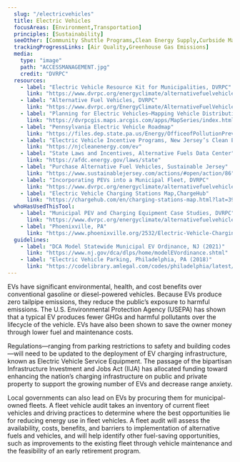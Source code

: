 ```yaml
---
  slug: "/electricvehicles"
  title: Electric Vehicles 
  focusAreas: [Environment,Transportation]
  principles: [Sustainability]
  seeOther: [Community Shuttle Programs,Clean Energy Supply,Curbside Management]
  trackingProgressLinks: [Air Quality,Greenhouse Gas Emissions]
  media: 
    type: "image"
    path: "ACCESSMANAGEMENT.jpg"
    credit: "DVRPC"
  resources: 
    - label: "Electric Vehicle Resource Kit for Municipalities, DVRPC"
      link: "https://www.dvrpc.org/energyclimate/alternativefuelvehicles/evmuniresource"
    - label: "Alternative Fuel Vehicles, DVRPC"
      link: "https://www.dvrpc.org/EnergyClimate/AlternativeFuelVehicles/"
    - label: "Planning for Electric Vehicles—Mapping Vehicle Distribution and Workplace Charging Demand, DVRPC"
      link: "https://dvrpcgis.maps.arcgis.com/apps/MapSeries/index.html?appid=793fa4e10eac43b387adfc9cd2621a3d"
    - label: "Pennsylvania Electric Vehicle Roadmap"
      link: "https://files.dep.state.pa.us/Energy/OfficeofPollutionPrevention/StateEnergyProgram/PAElectricVehRoadmapBookletDEP5334.pdf"
    - label: "Electric Vehicle Incentive Programs, New Jersey’s Clean Energy Program"
      link: "https://njcleanenergy.com/ev"
    - label: "State Laws and Incentives, Alternative Fuels Data Center"
      link: "https://afdc.energy.gov/laws/state"
    - label: "Purchase Alternative Fuel Vehicles, Sustainable Jersey"
      link: "https://www.sustainablejersey.com/actions/#open/action/86"
    - label: "Incorporating PEVs into a Municipal Fleet, DVRPC"
      link: "https://www.dvrpc.org/energyclimate/alternativefuelvehicles/evmuniresource/munifleet"
    - label: "Electric Vehicle Charging Stations Map,ChargeHub"
      link: "https://chargehub.com/en/charging-stations-map.html?lat=39.976506&lon=-75.30494&locId=77514"
  whoHasUsedThisTool: 
    - label: "Municipal PEV and Charging Equipment Case Studies, DVRPC"
      link: "https://www.dvrpc.org/energyclimate/alternativefuelvehicles/evmuniresource/casestudies"
    - label: "Phoenixville, PA"
      link: "https://www.phoenixville.org/2532/Electric-Vehicle-Charging-Stations"
  guidelines: 
    - label: "DCA Model Statewide Municipal EV Ordinance, NJ (2021)"
      link: "https://www.nj.gov/dca/dlps/home/modelEVordinance.shtml"
    - label: "Electric Vehicle Parking, Philadelphia, PA (2018)"
      link: "https://codelibrary.amlegal.com/codes/philadelphia/latest/philadelphia_pa/0-0-0-202298"
---
```


EVs have significant environmental, health, and cost benefits over conventional gasoline or diesel-powered vehicles. Because EVs produce zero tailpipe emissions, they reduce the public’s exposure to harmful emissions. The U.S. Environmental Protection Agency (USEPA) has shown that a typical EV produces fewer GHGs and harmful pollutants over the lifecycle of the vehicle. EVs have also been shown to save the owner money through lower fuel and maintenance costs.

Regulations—ranging from parking restrictions to safety and building codes—will need to be updated to the deployment of EV charging infrastructure, known as Electric Vehicle Service Equipment. The passage of the bipartisan Infrastructure Investment and Jobs Act (IIJA) has allocated funding toward enhancing the nation’s charging infrastructure on public and private property to support the growing number of EVs and decrease range anxiety.

Local governments can also lead on EVs by procuring them for municipal-owned fleets. A fleet vehicle audit takes an inventory of current fleet vehicles and driving practices to determine where the best opportunities lie for reducing energy use in fleet vehicles. A fleet audit will assess the availability, costs, benefits, and barriers to implementation of alternative fuels and vehicles, and will help identify other fuel-saving opportunities, such as improvements to the existing fleet through vehicle maintenance and the feasibility of an early retirement program.
